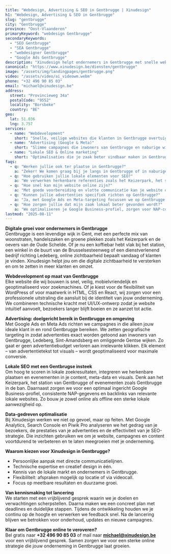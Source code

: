 ```yaml
---
title: "Webdesign, Advertising & SEO in Gentbrugge | Xinudesign"
h1: "Webdesign, Advertising & SEO in Gentbrugge"
slug: "gentbrugge"
city: "Gentbrugge"
province: "Oost-Vlaanderen"
primaryKeyword: "webdesign Gentbrugge"
secondaryKeywords:
  - "SEO Gentbrugge"
  - "SEA Gentbrugge"
  - "webdesigner Gentbrugge"
  - "Google Ads Gentbrugge"
description: "Xinudesign helpt ondernemers in Gentbrugge met snelle websites, slimme advertenties en lokale SEO die inspeelt op herkenbare plekken zoals het Keizerpark en de Brusselsesteenweg."
canonical: "https://www.xinudesign.be/diensten/gentbrugge"
image: "/assets/img/landingpages/gentbrugge.png"
video: "/assets/video/ai_videowm.webm"
phone: "+32 496 90 85 03"
email: "michael@xinudesign.be"
address:
  street: "Provincieweg 34a"
  postalCode: "9552"
  locality: "Borsbeke"
  country: "BE"
geo:
  lat: 51.036
  lng: 3.757
services:
  - name: "Webdevelopment"
    short: "Snelle, veilige websites die klanten in Gentbrugge overtuigen en converteren."
  - name: "Advertising (Google & Meta)"
    short: "Slimme campagnes die inwoners van Gentbrugge en naburige wijken gericht bereiken."
  - name: "Lokale SEO & Online marketing"
    short: "Optimalisaties die je zaak beter vindbaar maken in Gentbrugge en omgeving."
faqs:
  - q: "Werken jullie ook ter plaatse in Gentbrugge?"
    a: "Zeker! We komen graag bij je langs in Gentbrugge of in naburige wijken zoals [Ledeberg](/diensten/ledeberg), [Sint-Amandsberg](/diensten/sint-amandsberg) en [Gent](/diensten/gent) voor een persoonlijke strategie-sessie."
  - q: "Hoe gebruiken jullie lokale elementen voor SEO?"
    a: "We verwerken herkenbare referenties zoals het Keizerpark, het station van Gentbrugge en evenementen als Gentbrugge in de ban in webteksten, meta-data en visuals."
  - q: "Hoe snel kan mijn website online zijn?"
    a: "Met goede voorbereiding en vlotte communicatie kan je website doorgaans binnen 2 tot 4 weken live staan."
  - q: "Kunnen jullie advertenties specifiek richten op Gentbrugge?"
    a: "Ja, met Google Ads en Meta-targeting focussen we op Gentbrugge, omliggende wijken en heel Gent."
  - q: "Hoe zorgen jullie dat mijn zaak lokaal beter gevonden wordt?"
    a: "We optimaliseren je Google Business-profiel, zorgen voor NAP-consistentie en bouwen lokale backlinks rond zoekwoorden zoals 'webdesigner Gentbrugge'."
lastmod: "2025-08-11"
---
```


**Digitale groei voor ondernemers in Gentbrugge**  
Gentbrugge is een levendige wijk in Gent, met een perfecte mix van woonstraten, handelszaken en groene plekken zoals het Keizerpark en de oevers van de Oude Schelde. Of je nu een koffiebar hebt vlak bij het station, een winkel in de buurt van de Brusselsesteenweg of een dienstverlenend bedrijf richting Ledeberg, online zichtbaarheid bepaalt vandaag of klanten je vinden. Xinudesign helpt jou om die digitale zichtbaarheid te versterken en om te zetten in meer klanten en omzet.

**Webdevelopment op maat van Gentbrugge**  
Elke website die wij bouwen is snel, veilig, mobielvriendelijk en geoptimaliseerd voor zoekmachines. Of je kiest voor de flexibiliteit van WordPress of voor maatwerk in HTML, CSS en React, wij zorgen voor een professionele uitstraling die aansluit bij de identiteit van jouw onderneming. We combineren technische kracht met UI/UX-ontwerp zodat je website intuïtief aanvoelt, bezoekers langer blijft boeien en ze aanzet tot actie.

**Advertising: doelgericht bereik in Gentbrugge en omgeving**  
Met Google Ads en Meta Ads richten we campagnes in die alleen jouw ideale klant in en rond Gentbrugge bereiken. We zetten geografische targeting in zodat advertenties exact worden getoond aan inwoners van Gentbrugge, Ledeberg, Sint-Amandsberg en omliggende Gentse wijken. Zo gaat er geen advertentiebudget verloren aan irrelevante klikken. Elk element – van advertentietekst tot visuals – wordt geoptimaliseerd voor maximale conversie.

**Lokale SEO met een Gentbrugse insteek**  
Om hoog te scoren in lokale zoekresultaten, integreren we herkenbare plaatsen en evenementen in je content, meta-data en visuals. Denk aan het Keizerpark, het station van Gentbrugge of evenementen zoals Gentbrugge in de ban. Daarnaast zorgen we voor een optimaal ingericht Google Business-profiel, consistente NAP-gegevens en backlinks van relevante lokale websites. Zo bouw je zowel online als offline een sterke lokale aanwezigheid op.

**Data-gedreven optimalisatie**  
Bij Xinudesign werken we niet op gevoel, maar op feiten. Met Google Analytics, Search Console en Piwik Pro analyseren we het gedrag van je bezoekers, de prestaties van je advertenties en de effectiviteit van je SEO-strategie. Die inzichten gebruiken we om je website, campagnes en content voortdurend te verbeteren en te laten meegroeien met je onderneming.

**Waarom kiezen voor Xinudesign in Gentbrugge?**

- Persoonlijke aanpak met directe communicatielijnen.
- Technische expertise en creatief design in één.
- Kennis van de lokale markt en ondernemers in Gentbrugge.
- Flexibiliteit: afspraken mogelijk op locatie of via videocall.
- Focus op meetbare resultaten en duurzame groei.

**Van kennismaking tot lancering**  
We starten met een vrijblijvend gesprek waarin we je doelen en verwachtingen scherpstellen. Daarna maken we een concreet plan met deadlines en duidelijke stappen. Tijdens de ontwikkeling houden we je continu op de hoogte en verwerken we feedback snel. Na de lancering blijven we betrokken voor onderhoud, updates en nieuwe campagnes.

**Klaar om Gentbrugge online te veroveren?**  
Bel gratis naar **+32 496 90 85 03** of mail naar **[michael@xinudesign.be](mailto:michael@xinudesign.be)** voor een vrijblijvend gesprek. Samen zorgen we voor een sterke online strategie die jouw onderneming in Gentbrugge laat groeien.

